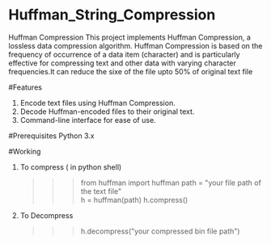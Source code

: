 # Huffman_String_Compression

Huffman Compression
This project implements Huffman Compression, a lossless data compression algorithm. Huffman Compression is based on the frequency of occurrence of a data item (character) and is particularly effective for compressing text and other data with varying character frequencies.It can reduce the sixe of  the file upto 50% of original text file 

#Features

1. Encode text files using Huffman Compression.
2. Decode Huffman-encoded files to their original text.
3. Command-line interface for ease of use.
   
#Prerequisites
Python 3.x

#Working
1. To compress
  ( in python shell)
    >>> from huffman import huffman 
    >>> path = "your file path of the text file"  
    >>> h = huffman(path)
    >>> h.compress()
2. To Decompress
    >>>h.decompress("your compressed bin file path")
